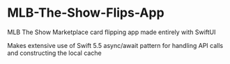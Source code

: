 # MLB-The-Show-Flips-App
MLB The Show Marketplace card flipping app made entirely with SwiftUI

Makes extensive use of Swift 5.5 async/await pattern for handling API calls and constructing the local cache
